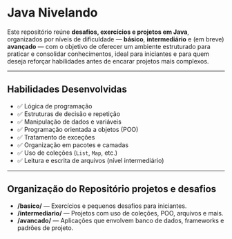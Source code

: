 # Java Nivelando

Este repositório reúne **desafios, exercícios e projetos em Java**, organizados por níveis de dificuldade — **básico**, **intermediário** e (em breve) **avançado** — com o objetivo de oferecer um ambiente estruturado para praticar e consolidar conhecimentos, ideal para iniciantes e para quem deseja reforçar habilidades antes de encarar projetos mais complexos.

---
## Habilidades Desenvolvidas

- ✅ Lógica de programação  
- ✅ Estruturas de decisão e repetição  
- ✅ Manipulação de dados e variáveis  
- ✅ Programação orientada a objetos (POO)  
- ✅ Tratamento de exceções  
- ✅ Organização em pacotes e camadas  
- ✅ Uso de coleções (`List`, `Map`, etc.)  
- ✅ Leitura e escrita de arquivos (nível intermediário)  

---

## Organização do Repositório projetos e desafios

- **/basico/** — Exercícios e pequenos desafios para iniciantes.  
- **/intermediario/** — Projetos com uso de coleções, POO, arquivos e mais.  
- **/avancado/** — Aplicações que envolvem banco de dados, frameworks e padrões de projeto.
